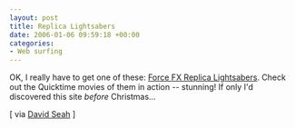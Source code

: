 ```yaml
---
layout: post
title: Replica Lightsabers
date: 2006-01-06 09:59:18 +00:00
categories:
- Web surfing
---
```

OK, I really have to get one of these: [Force FX Replica Lightsabers](http://masterreplicas.com/customer/starwars/starwars_product_list.php?cid=9&cookie_check=1).  Check out the Quicktime movies of them in action -- stunning!  If only I'd discovered this site <em>before</em> Christmas...

[ via [David Seah](http://davidseah.com/archives/2006/01/04/master-replicas-force-fx-star-wars-lightsaber/) ]
